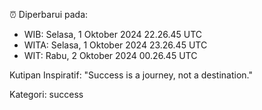 ⏰ Diperbarui pada:
- WIB: Selasa, 1 Oktober 2024 22.26.45 UTC
- WITA: Selasa, 1 Oktober 2024 23.26.45 UTC
- WIT: Rabu, 2 Oktober 2024 00.26.45 UTC

Kutipan Inspiratif:
"Success is a journey, not a destination."


Kategori: success

